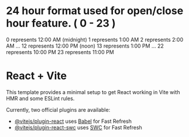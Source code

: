 
# 24 hour format used for open/close hour feature. ( 0 - 23 ) 

0 represents 12:00 AM (midnight)
1 represents 1:00 AM
2 represents 2:00 AM
...
12 represents 12:00 PM (noon)
13 represents 1:00 PM
...
22 represents 10:00 PM
23 represents 11:00 PM




# React + Vite

This template provides a minimal setup to get React working in Vite with HMR and some ESLint rules.

Currently, two official plugins are available:

- [@vitejs/plugin-react](https://github.com/vitejs/vite-plugin-react/blob/main/packages/plugin-react/README.md) uses [Babel](https://babeljs.io/) for Fast Refresh
- [@vitejs/plugin-react-swc](https://github.com/vitejs/vite-plugin-react-swc) uses [SWC](https://swc.rs/) for Fast Refresh
